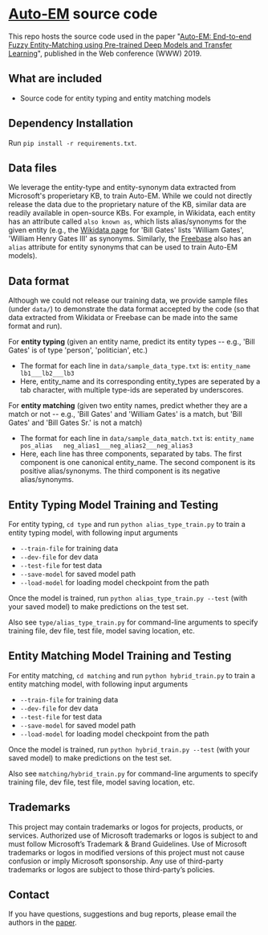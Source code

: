 
# [Auto-EM](https://dl.acm.org/doi/10.1145/3308558.3313578) source code
This repo hosts the source code used in the paper "[Auto-EM: End-to-end Fuzzy Entity-Matching using Pre-trained Deep Models and Transfer Learning](https://dl.acm.org/doi/10.1145/3308558.3313578)", published in the Web conference (WWW) 2019.

## What are included

- Source code for entity typing and entity matching models


## Dependency Installation
Run `pip install -r requirements.txt`.


## Data files
We leverage the entity-type and entity-synonym data extracted from Microsoft's properietary KB, to train Auto-EM. While we could not directly release the data due to the proprietary nature of the KB, similar data are readily available in open-source KBs. For example, in Wikidata, each entity has an attribute called `also known as`, which lists alias/synonyms for the given entity (e.g., the [Wikidata page](https://www.wikidata.org/wiki/Q5284) for 'Bill Gates' lists 'William Gates', 'William Henry Gates III' as synonyms. Similarly, the [Freebase](https://developers.google.com/freebase) also has an `alias` attribute for entity synonyms that can be used to train Auto-EM models). 

## Data format
Although we could not release our training data, we provide sample files (under `data/`) to demonstrate the data format accepted by the code (so that data extracted from Wikidata or Freebase can be made into the same format and run).

For **entity typing** (given an entity name, predict its entity types -- e.g., 'Bill Gates' is of type 'person', 'politician', etc.)  
- The format for each line in `data/sample_data_type.txt` is: `entity_name	lb1___lb2___lb3`   
- Here, entity_name and its corresponding entity_types are seperated by a tab character, with multiple type-ids are seperated by underscores.

For **entity matching** (given two entity names, predict whether they are a match or not -- e.g., 'Bill Gates' and 'William Gates' is a match, but 'Bill Gates' and 'Bill Gates Sr.' is not a match)  
- The format for each line in `data/sample_data_match.txt` is: `entity_name	pos_alias	neg_alias1___neg_alias2___neg_alias3`  
- Here, each line has three components, separated by tabs. The first component is one canonical entity_name. The second component is its positive alias/synonyms. The third component is its negative alias/synonyms. 



## Entity Typing Model Training and Testing
For entity typing, `cd type` and run `python alias_type_train.py` to train a entity typing model, with following input arguments

- `--train-file` for training data
- `--dev-file` for dev data
- `--test-file` for test data
- `--save-model` for saved model path
- `--load-model` for loading model checkpoint from the path

Once the model is trained, run `python alias_type_train.py --test` (with your saved model) to make predictions on the test set.

Also see `type/alias_type_train.py` for command-line arguments to specify training file, dev file, test file, model saving location, etc.

## Entity Matching Model Training and Testing


For entity matching, `cd matching` and run `python hybrid_train.py` to train a entity matching model, with following input arguments

- `--train-file` for training data
- `--dev-file` for dev data
- `--test-file` for test data
- `--save-model` for saved model path
- `--load-model` for loading model checkpoint from the path

Once the model is trained, run `python hybrid_train.py --test` (with your saved model) to make predictions on the test set.

Also see `matching/hybrid_train.py` for command-line arguments to specify training file, dev file, test file, model saving location, etc.


## Trademarks 
This project may contain trademarks or logos for projects, products, or services. Authorized use of Microsoft trademarks or logos is subject to and must follow Microsoft’s Trademark & Brand Guidelines. Use of Microsoft trademarks or logos in modified versions of this project must not cause confusion or imply Microsoft sponsorship. Any use of third-party trademarks or logos are subject to those third-party’s policies.

## Contact
If you have questions, suggestions and bug reports, please email the authors in the [paper](https://dl.acm.org/doi/10.1145/3308558.3313578).

